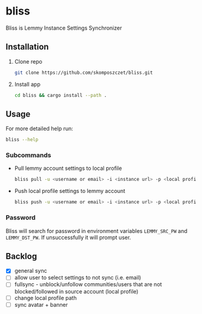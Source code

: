 # bliss
Bliss is Lemmy Instance Settings Synchronizer

## Installation
1. Clone repo
    ```bash
    git clone https://github.com/skomposzczet/bliss.git
    ```
1. Install app
    ```bash
    cd bliss && cargo install --path .
    ```
## Usage
For more detailed help run:
```bash
bliss --help
```
### Subcommands
- Pull lemmy account settings to local profile
    ```bash
    bliss pull -u <username or email> -i <instance url> -p <local profile name>
    ```
- Push local profile settings to lemmy account
    ```bash
    bliss push -u <username or email> -i <instance url> -p <local profile name>
    ```
### Password
Bliss will search for password in environment variables `LEMMY_SRC_PW` and `LEMMY_DST_PW`. If unsuccessfully it will prompt user.
## Backlog
- [X] general sync
- [ ] allow user to select settings to not sync (i.e. email)
- [ ] fullsync - unblock/unfollow communities/users that are not blocked/followed in source account (local profile)
- [ ] change local profile path
- [ ] sync avatar + banner
